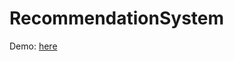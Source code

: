 # RecommendationSystem
 
Demo: [here](https://www.dukelearntoprogram.com//capstone/recommender.php?id=MkKAemh4NfGlOJ)
